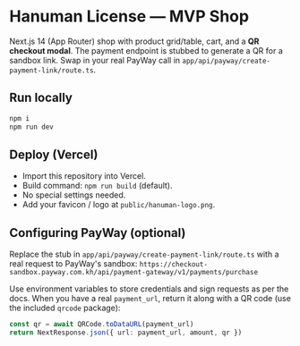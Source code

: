 
# Hanuman License — MVP Shop

Next.js 14 (App Router) shop with product grid/table, cart, and a **QR checkout modal**.
The payment endpoint is stubbed to generate a QR for a sandbox link. Swap in your
real PayWay call in `app/api/payway/create-payment-link/route.ts`.

## Run locally
```bash
npm i
npm run dev
```

## Deploy (Vercel)
- Import this repository into Vercel.
- Build command: `npm run build` (default).
- No special settings needed.
- Add your favicon / logo at `public/hanuman-logo.png`.

## Configuring PayWay (optional)
Replace the stub in `app/api/payway/create-payment-link/route.ts` with a real request to PayWay's sandbox:
`https://checkout-sandbox.payway.com.kh/api/payment-gateway/v1/payments/purchase`

Use environment variables to store credentials and sign requests as per the docs.
When you have a real `payment_url`, return it along with a QR code (use the included `qrcode` package):
```ts
const qr = await QRCode.toDataURL(payment_url)
return NextResponse.json({ url: payment_url, amount, qr })
```
